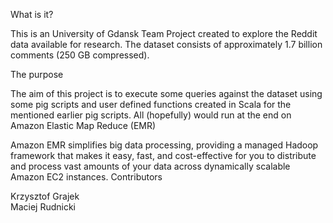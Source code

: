 What is it?

This is an University of Gdansk Team Project created to explore the Reddit data available for research. The dataset consists of approximately 1.7 billion comments (250 GB compressed).

The purpose

The aim of this project is to execute some queries against the dataset using some pig scripts and user defined functions created in Scala for the mentioned earlier pig scripts. All (hopefully) would run at the end on Amazon Elastic Map Reduce (EMR)

Amazon EMR simplifies big data processing, providing a managed Hadoop framework that makes it easy, fast, and cost-effective for you to distribute and process vast amounts of your data across dynamically scalable Amazon EC2 instances.
Contributors

Krzysztof Grajek <br/>
Maciej Rudnicki 

